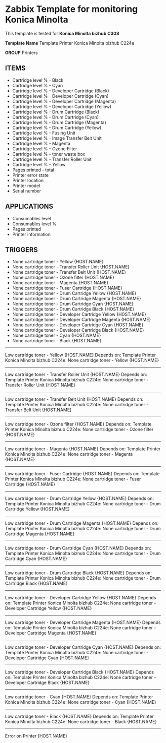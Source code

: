 # Zabbix Template for monitoring Konica Minolta

This template is tested for **Konica Minolta bizhub C308**

**Template Name** Template Printer Konica Minolta bizhub C224e

**GROUP** Printers

## ITEMS
* Cartridge level % - Black	
* Cartridge level % - Cyan	
* Cartridge level % - Developer Cartridge (Black)	
* Cartridge level % - Developer Cartridge (Cyan)	
* Cartridge level % - Developer Cartridge (Magenta)	
* Cartridge level % - Developer Cartridge (Yellow)	
* Cartridge level % - Drum Cartridge (Black)	
* Cartridge level % - Drum Cartridge (Cyan)	
* Cartridge level % - Drum Cartridge (Magenta)	
* Cartridge level % - Drum Cartridge (Yellow)	
* Cartridge level % - Fusing Unit	
* Cartridge level % - Image Transfer Belt Unit	
* Cartridge level % - Magenta	
* Cartridge level % - Ozone Filter	
* Cartridge level % - toner waste box	
* Cartridge level % - Transfer Roller Unit	
* Cartridge level % - Yellow	
* Pages printed - total	
* Printer error state	
* Printer location	
* Printer model	
* Serial number	

## APPLICATIONS
* Consumables level	
* Consumables level %	
* Pages printed	
* Printer information	

## TRIGGERS
* None cartridge toner - Yellow {HOST.NAME}	
* None cartridge toner - Transfer Roller Unit {HOST.NAME}	
* None cartridge toner - Transfer Belt Unit {HOST.NAME}	
* None cartridge toner - Ozone filter {HOST.NAME}	
* None cartridge toner - Magenta {HOST.NAME}	
* None cartridge toner - Fuser Cartridge {HOST.NAME}	
* None cartridge toner - Drum Cartridge Yellow {HOST.NAME}	
* None cartridge toner - Drum Cartridge Magenta {HOST.NAME}	
* None cartridge toner - Drum Cartridge Cyan {HOST.NAME}	
* None cartridge toner - Drum Cartridge Black {HOST.NAME}	
* None cartridge toner - Developer Cartridge Yellow {HOST.NAME}	
* None cartridge toner - Developer Cartridge Magenta {HOST.NAME}	
* None cartridge toner - Developer Cartridge Cyan {HOST.NAME}	
* None cartridge toner - Developer Cartridge Black {HOST.NAME}	
* None cartridge toner - Cyan {HOST.NAME}	
* None cartridge toner - Black {HOST.NAME}	
***
Low cartridge toner - Yellow {HOST.NAME}
Depends on:
Template Printer Konica Minolta bizhub C224e: None cartridge toner - Yellow {HOST.NAME}
***
Low cartridge toner - Transfer Roller Unit {HOST.NAME}
Depends on:
Template Printer Konica Minolta bizhub C224e: None cartridge toner - Transfer Roller Unit {HOST.NAME}
***
Low cartridge toner - Transfer Belt Unit {HOST.NAME}
Depends on:
Template Printer Konica Minolta bizhub C224e: None cartridge toner - Transfer Belt Unit {HOST.NAME}
***
Low cartridge toner - Ozone filter {HOST.NAME}
Depends on:
Template Printer Konica Minolta bizhub C224e: None cartridge toner - Ozone filter {HOST.NAME}
***
Low cartridge toner - Magenta {HOST.NAME}
Depends on:
Template Printer Konica Minolta bizhub C224e: None cartridge toner - Magenta {HOST.NAME}
***
Low cartridge toner - Fuser Cartridge {HOST.NAME}
Depends on:
Template Printer Konica Minolta bizhub C224e: None cartridge toner - Fuser Cartridge {HOST.NAME}
***
Low cartridge toner - Drum Cartridge Yellow {HOST.NAME}
Depends on:
Template Printer Konica Minolta bizhub C224e: None cartridge toner - Drum Cartridge Yellow {HOST.NAME}
***
Low cartridge toner - Drum Cartridge Magenta {HOST.NAME}
Depends on:
Template Printer Konica Minolta bizhub C224e: None cartridge toner - Drum Cartridge Magenta {HOST.NAME}
***
Low cartridge toner - Drum Cartridge Cyan {HOST.NAME}
Depends on:
Template Printer Konica Minolta bizhub C224e: None cartridge toner - Drum Cartridge Cyan {HOST.NAME}
***
Low cartridge toner - Drum Cartridge Black {HOST.NAME}
Depends on:
Template Printer Konica Minolta bizhub C224e: None cartridge toner - Drum Cartridge Black {HOST.NAME}
***
Low cartridge toner - Developer Cartridge Yellow {HOST.NAME}
Depends on:
Template Printer Konica Minolta bizhub C224e: None cartridge toner - Developer Cartridge Yellow {HOST.NAME}
***
Low cartridge toner - Developer Cartridge Magenta {HOST.NAME}
Depends on:
Template Printer Konica Minolta bizhub C224e: None cartridge toner - Developer Cartridge Magenta {HOST.NAME}
***
Low cartridge toner - Developer Cartridge Cyan {HOST.NAME}
Depends on:
Template Printer Konica Minolta bizhub C224e: None cartridge toner - Developer Cartridge Cyan {HOST.NAME}
***
Low cartridge toner - Developer Cartridge Black {HOST.NAME}
Depends on:
Template Printer Konica Minolta bizhub C224e: None cartridge toner - Developer Cartridge Black {HOST.NAME}
***
Low cartridge toner - Cyan {HOST.NAME}
Depends on:
Template Printer Konica Minolta bizhub C224e: None cartridge toner - Cyan {HOST.NAME}
***
Low cartridge toner - Black {HOST.NAME}
Depends on:
Template Printer Konica Minolta bizhub C224e: None cartridge toner - Black {HOST.NAME}
***
Error on Printer {HOST.NAME}	
